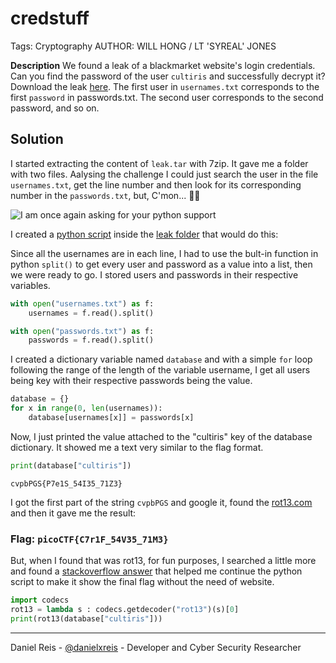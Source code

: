 # credstuff
Tags: Cryptography
AUTHOR: WILL HONG / LT 'SYREAL' JONES

**Description**
We found a leak of a blackmarket website's login credentials. Can you find the password of the user `cultiris` and successfully decrypt it?
Download the leak [here](leak.tar).
The first user in `usernames.txt` corresponds to the first `password` in passwords.txt. The second user corresponds to the second password, and so on.

## Solution

I started extracting the content of `leak.tar` with 7zip. It gave me a folder with two files. Aalysing the challenge I could just search the user in the file `usernames.txt`, get the line number and then look for its corresponding number in the `passwords.txt`, but, C'mon... 🤷‍♂️

![I am once again asking for your python support](https://i.imgflip.com/6ofsmn.jpg)

I created a [python script](leak/leak.py) inside the [leak folder](leak) that would do this:

Since all the usernames are in each line, I had to use the bult-in function in python `split()` to get every user and password as a value into a list, then we were ready to go. I stored users and passwords in their respective variables.

```python
with open("usernames.txt") as f:    
    usernames = f.read().split()

with open("passwords.txt") as f:
    passwords = f.read().split()
```
I created a dictionary variable named `database` and with a simple `for` loop following the range of the length of the variable username, I get all users being key with their respective passwords being the value.

```python
database = {}
for x in range(0, len(usernames)):
    database[usernames[x]] = passwords[x]
```

Now, I just printed the value attached to the "cultiris" key of the database dictionary. It showed me a text very similar to the flag format.

```python
print(database["cultiris"])
```

`cvpbPGS{P7e1S_54I35_71Z3}`

I got the first part of the string `cvpbPGS` and google it, found the [rot13.com](https://rot13.com/) and then it gave me the result:

### **Flag:** `picoCTF{C7r1F_54V35_71M3}`

But, when I found that was rot13, for fun purposes, I searched a little more and found a [stackoverflow answer](https://stackoverflow.com/questions/47002483/decode-python-rot13-string) that helped me continue the python script to make it show the final flag without the need of website. 

```python
import codecs
rot13 = lambda s : codecs.getdecoder("rot13")(s)[0]
print(rot13(database["cultiris"]))
```

---
Daniel Reis - [@danielxreis](https://twitter.com/DanielXReis) - Developer and Cyber Security Researcher